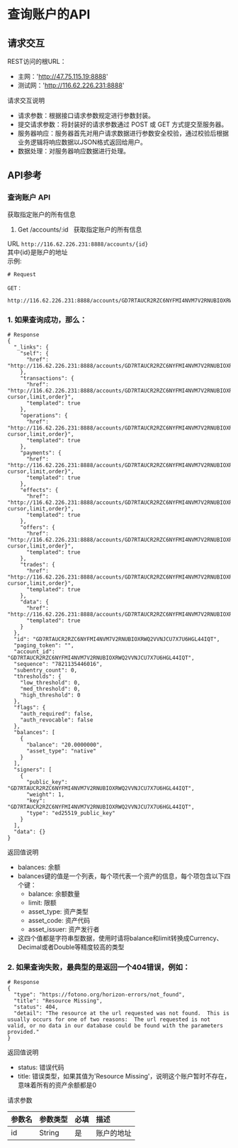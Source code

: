   
# 查询账户的API    

## 请求交互    

REST访问的根URL：  
- 主网：'http://47.75.115.19:8888'   
- 测试网：'http://116.62.226.231:8888'
	
请求交互说明    
- 请求参数：根据接口请求参数规定进行参数封装。    
- 提交请求参数：将封装好的请求参数通过 POST 或 GET 方式提交至服务器。    
- 服务器响应：服务器首先对用户请求数据进行参数安全校验，通过校验后根据业务逻辑将响应数据以JSON格式返回给用户。    
- 数据处理：对服务器响应数据进行处理。 

## API参考  

### 查询账户 API 

获取指定账户的所有信息  

1. Get /accounts/:id    获取指定账户的所有信息

URL `http://116.62.226.231:8888/accounts/{id}`	  
其中{id}是账户的地址  
示例:	

```
# Request

GET：   

http://116.62.226.231:8888/accounts/GD7RTAUCR2RZC6NYFMI4NVM7V2RNUBIOXRWQ2VVNJCU7X7U6HGL44IQT  
```
### 1. 如果查询成功，那么：  
```
# Response
{
  "_links": {
    "self": {
      "href": "http://116.62.226.231:8888/accounts/GD7RTAUCR2RZC6NYFMI4NVM7V2RNUBIOXRWQ2VVNJCU7X7U6HGL44IQT"
    },
    "transactions": {
      "href": "http://116.62.226.231:8888/accounts/GD7RTAUCR2RZC6NYFMI4NVM7V2RNUBIOXRWQ2VVNJCU7X7U6HGL44IQT/transactions{?cursor,limit,order}",
      "templated": true
    },
    "operations": {
      "href": "http://116.62.226.231:8888/accounts/GD7RTAUCR2RZC6NYFMI4NVM7V2RNUBIOXRWQ2VVNJCU7X7U6HGL44IQT/operations{?cursor,limit,order}",
      "templated": true
    },
    "payments": {
      "href": "http://116.62.226.231:8888/accounts/GD7RTAUCR2RZC6NYFMI4NVM7V2RNUBIOXRWQ2VVNJCU7X7U6HGL44IQT/payments{?cursor,limit,order}",
      "templated": true
    },
    "effects": {
      "href": "http://116.62.226.231:8888/accounts/GD7RTAUCR2RZC6NYFMI4NVM7V2RNUBIOXRWQ2VVNJCU7X7U6HGL44IQT/effects{?cursor,limit,order}",
      "templated": true
    },
    "offers": {
      "href": "http://116.62.226.231:8888/accounts/GD7RTAUCR2RZC6NYFMI4NVM7V2RNUBIOXRWQ2VVNJCU7X7U6HGL44IQT/offers{?cursor,limit,order}",
      "templated": true
    },
    "trades": {
      "href": "http://116.62.226.231:8888/accounts/GD7RTAUCR2RZC6NYFMI4NVM7V2RNUBIOXRWQ2VVNJCU7X7U6HGL44IQT/trades{?cursor,limit,order}",
      "templated": true
    },
    "data": {
      "href": "http://116.62.226.231:8888/accounts/GD7RTAUCR2RZC6NYFMI4NVM7V2RNUBIOXRWQ2VVNJCU7X7U6HGL44IQT/data/{key}",
      "templated": true
    }
  },
  "id": "GD7RTAUCR2RZC6NYFMI4NVM7V2RNUBIOXRWQ2VVNJCU7X7U6HGL44IQT",
  "paging_token": "",
  "account_id": "GD7RTAUCR2RZC6NYFMI4NVM7V2RNUBIOXRWQ2VVNJCU7X7U6HGL44IQT",
  "sequence": "7821135446016",
  "subentry_count": 0,
  "thresholds": {
    "low_threshold": 0,
    "med_threshold": 0,
    "high_threshold": 0
  },
  "flags": {
    "auth_required": false,
    "auth_revocable": false
  },
  "balances": [
    {
      "balance": "20.0000000",
      "asset_type": "native"
    }
  ],
  "signers": [
    {
      "public_key": "GD7RTAUCR2RZC6NYFMI4NVM7V2RNUBIOXRWQ2VVNJCU7X7U6HGL44IQT",
      "weight": 1,
      "key": "GD7RTAUCR2RZC6NYFMI4NVM7V2RNUBIOXRWQ2VVNJCU7X7U6HGL44IQT",
      "type": "ed25519_public_key"
    }
  ],
  "data": {}
}
```

返回值说明	 
 
- balances: 余额  
- balances键的值是一个列表，每个项代表一个资产的信息，每个项包含以下四个键：  
    - balance: 余额数量
    - limit: 限额
    - asset_type: 资产类型
    - asset_code: 资产代码
    - asset_issuer: 资产发行者  
- 这四个值都是字符串型数据，使用时请将balance和limit转换成Currency、Decimal或者Double等精度较高的类型  
  


### 2. 如果查询失败，最典型的是返回一个404错误，例如：  
```
# Response
{
  "type": "https://fotono.org/horizon-errors/not_found",
  "title": "Resource Missing",
  "status": 404,
  "detail": "The resource at the url requested was not found.  This is usually occurs for one of two reasons:  The url requested is not valid, or no data in our database could be found with the parameters provided."
}
```

返回值说明	 
 
- status: 错误代码  
- title: 错误类型，如果其值为'Resource Missing'，说明这个账户暂时不存在，意味着所有的资产余额都是0
  

请求参数	

|参数名|	参数类型|	必填|	描述|
| :-----    | :-----   | :-----    | :-----   |
|id|String|是|账户的地址|
